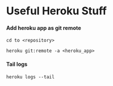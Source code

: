 # Useful Heroku Stuff

#### Add heroku app as git remote
```
cd to <repository>
``` 
```
heroku git:remote -a <heroku_app>
```

#### Tail logs
```
heroku logs --tail
```